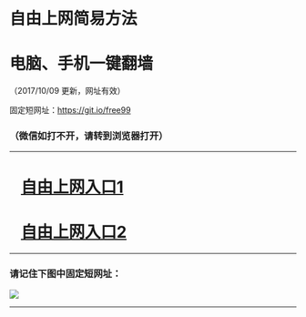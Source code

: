 ﻿# 自由上网简易方法

# 电脑、手机一键翻墙

（2017/10/09 更新，网址有效）

固定短网址：https://git.io/free99

### （微信如打不开，请转到浏览器打开）


***





# &nbsp;&nbsp; <a href="http://ft2450531072.fwq-tz-1001.info/fwqtz01.html?t=100900113731 " target="_blank">自由上网入口1</a>
# &nbsp;&nbsp; <a href="http://ft295533841.fwq-tz-1002.info/fwqtz02.html?t=10090016750 " target="_blank">自由上网入口2</a>
***

### 请记住下图中固定短网址：

<img src="https://s3-us-west-2.amazonaws.com/fwq-1001/yjfq-20170905okok.png" /> 


***

